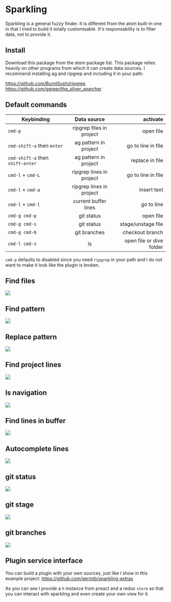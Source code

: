 # Sparkling

Sparkling is a general fuzzy finder. It is different from the atom built-in one in that I tried to build it totally customisable. It's responsability is to filter data, not to provide it.

## Install

Download this package from the atom package list. This package relies heavily on other programs from which it can create data sources. I recommend installing ag and ripgrep and including it in your path:

https://github.com/BurntSushi/ripgrep
https://github.com/ggreer/the_silver_searcher

## Default commands

| Keybinding                       |       Data source        |                 activate |
| -------------------------------- | :----------------------: | -----------------------: |
| `cmd-p`                          | ripgrep files in project |                open file |
| `cmd-shift-a` then `enter`       |  ag pattern in project   |       go to line in file |
| `cmd-shift-a` then `shift-enter` |  ag pattern in project   |          replace in file |
| `cmd-l` + `cmd-L`                | ripgrep lines in project |       go to line in file |
| `cmd-l` + `cmd-a`                | ripgrep lines in project |              insert text |
| `cmd-l` + `cmd-l`                |   current buffer lines   |               go to line |
| `cmd-g cmd-p`                    |        git status        |                open file |
| `cmd-g cmd-s`                    |        git status        |       stage/unstage file |
| `cmd-g cmd-b`                    |       git branches       |          checkout branch |
| `cmd-l cmd-s`                    |            ls            | open file or dive folder |

`cmd-p` defaults to disabled since you need `ripgrep` in your path and I do not want to make it look like the plugin is broken.

## Find files

![](https://raw.githubusercontent.com/germtb/gifs/master/findFiles.gif)

## Find pattern

![](https://raw.githubusercontent.com/germtb/gifs/master/find.gif)

## Replace pattern

![](https://raw.githubusercontent.com/germtb/gifs/master/replace.gif)

## Find project lines

![](https://raw.githubusercontent.com/germtb/gifs/master/findProjectLines.gif)

## ls navigation

![](https://raw.githubusercontent.com/germtb/gifs/master/ls.gif)

## Find lines in buffer

![](https://raw.githubusercontent.com/germtb/gifs/master/findLine.gif)

## Autocomplete lines

![](https://raw.githubusercontent.com/germtb/gifs/master/autocompleteLines.gif)

## git status

![](https://raw.githubusercontent.com/germtb/gifs/master/gitFiles.gif)

## git stage

![](https://raw.githubusercontent.com/germtb/gifs/master/gitStage.gif)

## git branches

![](https://raw.githubusercontent.com/germtb/gifs/master/gitBranches.gif)

## Plugin service interface

You can build a plugin with your own sources, just like I show in this example project: https://github.com/germtb/sparkling-extras

As you can see I provide a `h` instance from preact and a redux `store` so that you can interact with sparkling and even create your own view for it.
